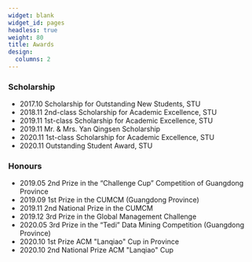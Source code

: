 ```yaml
---
widget: blank
widget_id: pages
headless: true
weight: 80
title: Awards
design:
  columns: 2
---
```

### Scholarship

* 2017.10 Scholarship for Outstanding New Students, STU
* 2018.11 2nd-class Scholarship for Academic Excellence, STU
* 2019.11 1st-class Scholarship for Academic Excellence, STU
* 2019.11 Mr. & Mrs. Yan Qingsen Scholarship
* 2020.11 1st-class Scholarship for Academic Excellence, STU
* 2020.11 Outstanding Student Award, STU

### Honours

* 2019.05 2nd Prize in the “Challenge Cup” Competition of Guangdong Province
* 2019.09 1st Prize in the CUMCM (Guangdong Province)
* 2019.11 2nd National Prize in the CUMCM
* 2019.12 3rd Prize in the Global Management Challenge
* 2020.05 3rd Prize in the “Tedi” Data Mining Competition (Guangdong Province)
* 2020.10 1st Prize ACM "Lanqiao" Cup in Province
* 2020.10 2nd National Prize ACM "Lanqiao" Cup